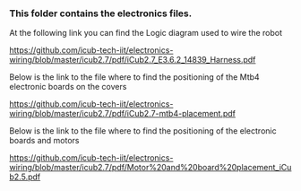 ### This folder contains the electronics files. 

At the following link you can find the Logic diagram used to wire the robot

https://github.com/icub-tech-iit/electronics-wiring/blob/master/icub2.7/pdf/iCub2.7_E3.6.2_14839_Harness.pdf

Below is the link to the file where to find the positioning of the Mtb4 electronic boards on the covers

https://github.com/icub-tech-iit/electronics-wiring/blob/master/icub2.7/pdf/iCub2.7-mtb4-placement.pdf

Below is the link to the file where to find the positioning of the electronic boards and motors

https://github.com/icub-tech-iit/electronics-wiring/blob/master/icub2.7/pdf/Motor%20and%20board%20placement_iCub2.5.pdf
